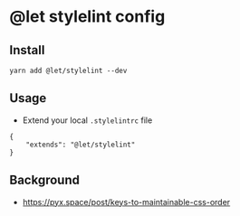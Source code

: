# @let stylelint config

## Install

```
yarn add @let/stylelint --dev
```

## Usage

- Extend your local `.stylelintrc` file

```
{
	"extends": "@let/stylelint"
}
```

## Background

- https://pyx.space/post/keys-to-maintainable-css-order
